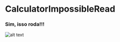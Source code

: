 # CalculatorImpossibleRead
### Sim, isso roda!!!
![alt text](https://i.postimg.cc/Y98L7RVJ/image.png)
